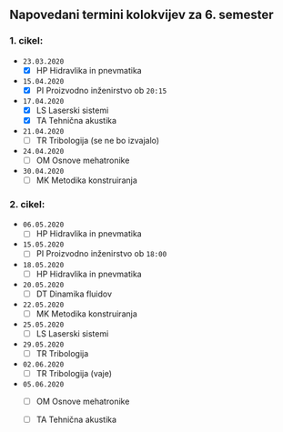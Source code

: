 ## Napovedani termini kolokvijev za 6. semester

### 1. cikel:

- `23.03.2020`
	- [x] HP Hidravlika in pnevmatika
- `15.04.2020`
	- [x] PI Proizvodno inženirstvo ob `20:15`
- `17.04.2020`
	- [x] LS Laserski sistemi
	- [x] TA Tehnična akustika
- `21.04.2020`
	- [ ] TR Tribologija (se ne bo izvajalo)
- `24.04.2020`
	- [ ] OM Osnove mehatronike
- `30.04.2020`
	- [ ] MK Metodika konstruiranja

### 2. cikel:

- `06.05.2020`
	- [ ] HP Hidravlika in pnevmatika
- `15.05.2020`
	- [ ] PI Proizvodno inženirstvo ob `18:00`
- `18.05.2020`
	- [ ] HP Hidravlika in pnevmatika
- `20.05.2020`
	- [ ] DT Dinamika fluidov
- `22.05.2020`
	- [ ] MK Metodika konstruiranja
- `25.05.2020`
	- [ ] LS Laserski sistemi
- `29.05.2020`
	- [ ] TR Tribologija
- `02.06.2020`
	- [ ] TR Tribologija (vaje)
- `05.06.2020`
	- [ ] OM Osnove mehatronike
	- [ ] TA Tehnična akustika

